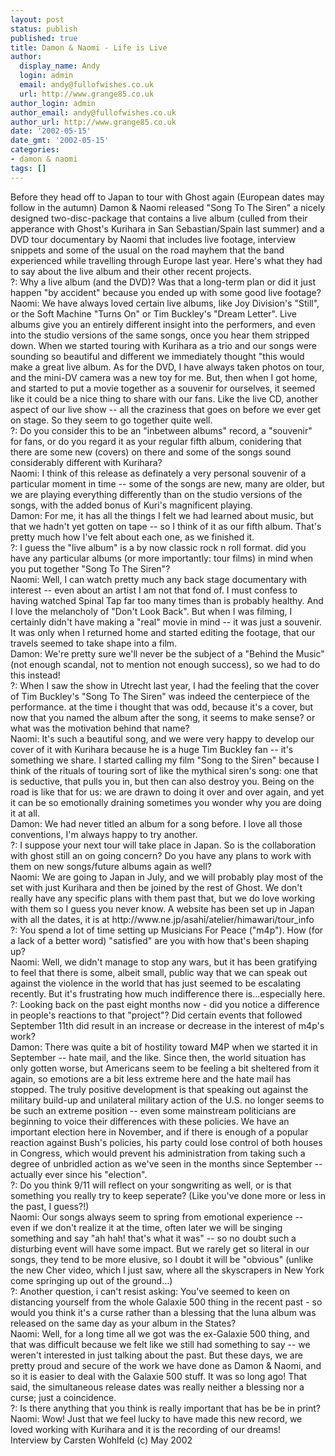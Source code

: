 ```yaml
---
layout: post
status: publish
published: true
title: Damon & Naomi - Life is Live
author:
  display_name: Andy
  login: admin
  email: andy@fullofwishes.co.uk
  url: http://www.grange85.co.uk
author_login: admin
author_email: andy@fullofwishes.co.uk
author_url: http://www.grange85.co.uk
date: '2002-05-15'
date_gmt: '2002-05-15'
categories:
- damon & naomi
tags: []
---
```

<p>Before they head off to Japan to tour with Ghost again (European dates may follow in the autumn) Damon & Naomi released "Song To The Siren" a nicely designed two-disc-package that contains a live album (culled from their apperance with Ghost's Kurihara in San Sebastian/Spain last summer) and a DVD tour documentary by Naomi that includes live footage, interview snippets and some of the usual on the road mayhem that the band experienced while travelling through Europe last year. Here's what they had to say about the live album and their other recent projects. <br />?: Why a live album (and the DVD)? Was that a long-term plan or did it just happen "by accident" because you ended up with some good live footage?<br />Naomi: We have always loved certain live albums, like Joy Division's "Still", or the Soft Machine "Turns On" or Tim Buckley's "Dream  Letter". Live albums give you an entirely different insight into the  performers, and even into the studio versions of the same songs, once  you hear them stripped down. When we started touring with Kurihara as  a trio and our songs were sounding so beautiful and different we  immediately thought "this would make a great live album. As for the DVD, I have always taken photos on tour, and the mini-DV camera was a new toy for me. But, then when I got home, and started to put a movie together as a souvenir for ourselves, it seemed like it could be a nice thing to share with our fans. Like the live CD, another aspect of our live show -- all the craziness that goes on before we ever get on stage. So they seem to go together quite well.<br />?: Do you consider this to be an "inbetween albums" record,  a "souvenir" for fans, or do you regard it as your regular fifth album, conidering that there are some new (covers) on there and some of the songs sound  considerably different with Kurihara?<br />Naomi: I think of this release as definately a very personal souvenir of a particular moment in time -- some of the songs are new, many are older, but we are playing everything differently than on the studio versions of the songs, with the added bonus of Kuri's magnificent playing.<br />Damon: For me, it has all the things I felt we had learned about music, but that we hadn't yet gotten on tape -- so I think of it as our fifth album. That's pretty much how I've felt about each one, as we finished it.<br />?: I guess the "live album" is a by now classic rock n roll format. did you have any particular albums (or more importantly: tour films) in mind when you put together "Song To The Siren"?<br />Naomi: Well, I can watch pretty much any back stage documentary with interest -- even about an artist I am not that fond of. I must confess to having watched Spinal Tap far too many times than is probably healthy. And I love the melancholy of "Don't Look Back". But when I was filming, I certainly didn't have making a "real" movie in mind -- it was just a souvenir. It was only when I returned home and started editing the footage, that our travels seemed to take shape into a film.<br />Damon: We're pretty sure we'll never be the subject of a "Behind the Music" (not enough scandal, not to mention not enough success), so we had to do this instead!<br />?: When I saw the show in Utrecht last year, I had the feeling that the cover of Tim Buckley's "Song To The Siren" was indeed the centerpiece of the performance. at the time i thought that was odd, because it's a cover, but now that you named the album after the song, it seems to make sense? or what was the motivation behind that name?<br />Naomi: It's such a beautiful song, and we were very happy to develop our cover of it with Kurihara because he is a huge Tim Buckley fan -- it's something we share. I started calling my film "Song to the Siren" because I think of the rituals of touring sort of like the mythical siren's song: one that is seductive, that pulls you in, but then can also destroy you. Being on the road is like that for us: we are drawn to doing it over and over again, and yet it can be so emotionally draining sometimes you wonder why you are doing it at all.<br />Damon: We had never titled an album for a song before. I love all those conventions, I'm always happy to try another. <br />?: I suppose your next tour will take place in Japan. So is the collaboration with ghost still an on going concern? Do you have any plans to work with them on new songs/future albums again as well?<br />Naomi: We are going to Japan in July, and we will probably play most of the set with just Kurihara and then be joined by the rest of Ghost. We don't really have any specific plans with them past that, but we do love working with them so I guess you never know. A website has been set up in Japan with all the dates, it is at http://www.ne.jp/asahi/atelier/himawari/tour_info<br />?: You spend a lot of time setting up Musicians For Peace ("m4p"). How (for a lack of a better word) "satisfied" are you with how that's been shaping up?<br />Naomi: Well, we didn't manage to stop any wars, but it has been gratifying to feel that there is some, albeit small, public way that we can speak out against the violence in the world that has just seemed to be escalating recently.  But it's frustrating how much indifference there is...especially here.<br />?: Looking back on the past eight months now - did you notice a difference in people's reactions to that "project"? Did certain events that followed September 11th did result in an increase or decrease in the interest of m4p's work?<br />Damon: There was quite a bit of hostility toward M4P when we started it in September -- hate mail, and the like. Since then, the world situation has only gotten worse, but Americans seem to be feeling a bit sheltered from it again, so emotions are a bit less extreme here and the hate mail has stopped. The truly positive development is that speaking out against the military build-up and unilateral military action of the U.S. no longer seems to be such an extreme position -- even some mainstream politicians are beginning to voice their differences with these policies. We have an important election here in November, and if there is enough of a popular reaction against Bush's policies, his party could lose control of both houses in Congress, which would prevent his administration from taking such a degree of unbridled action as we've seen in the months since September -- actually ever since his "election".<br />?: Do you think 9/11 will reflect on your songwriting as well, or is that something you really try to keep seperate? (Like you've done more or less in the past, I guess?!)<br />Naomi: Our songs always seem to spring from emotional experience -- even if we don't realize it at the time, often later we will be singing something and say "ah hah! that's what it was" -- so no doubt such a disturbing event will have some impact. But we rarely get so literal in our songs, they tend to be more elusive, so I doubt it will be "obvious" (unlike the new Cher video, which I just saw, where all the skyscrapers in New York come springing up out of the ground...) <br />?: Another question, i can't resist asking: You've seemed to keen on distancing yourself from the whole Galaxie 500 thing in the recent past - so would you think it's a curse rather than a blessing that the luna album was released on the same day as your album in the States?<br />Naomi: Well, for a long time all we got was the ex-Galaxie 500 thing, and that was difficult because we felt like we still had something to say -- we weren't interested in just talking about the past. But these days, we are pretty proud and secure of the work we have done as Damon & Naomi, and so it is easier to deal with the Galaxie 500 stuff. It was so long ago! That said, the simultaneous release dates was really neither a blessing nor a curse; just a coincidence.<br />?: Is there anything that you think is really important that has be be in print?<br />Naomi: Wow! Just that we feel lucky to have made this new record, we loved working with Kurihara and it is the recording of our dreams!<br />Interview by Carsten Wohlfeld (c) May 2002</p>
